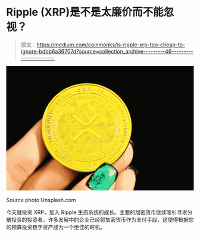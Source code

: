 # Ripple (XRP)是不是太廉价而不能忽视？

> 原文：<https://medium.com/coinmonks/is-ripple-xrp-too-cheap-to-ignore-bdbb6a36707d?source=collection_archive---------46----------------------->

![](img/38500856ff423dc7e2e22084a63f8232.png)

Source photo Unsplash.com

今天就投资 XRP，加入 Ripple 生态系统的成长。主要的加密货币继续吸引寻求分散投资的投资者。许多发展中的企业已经将加密货币作为支付手段，这使得根据您的预算投资数字资产成为一个绝佳的时机。